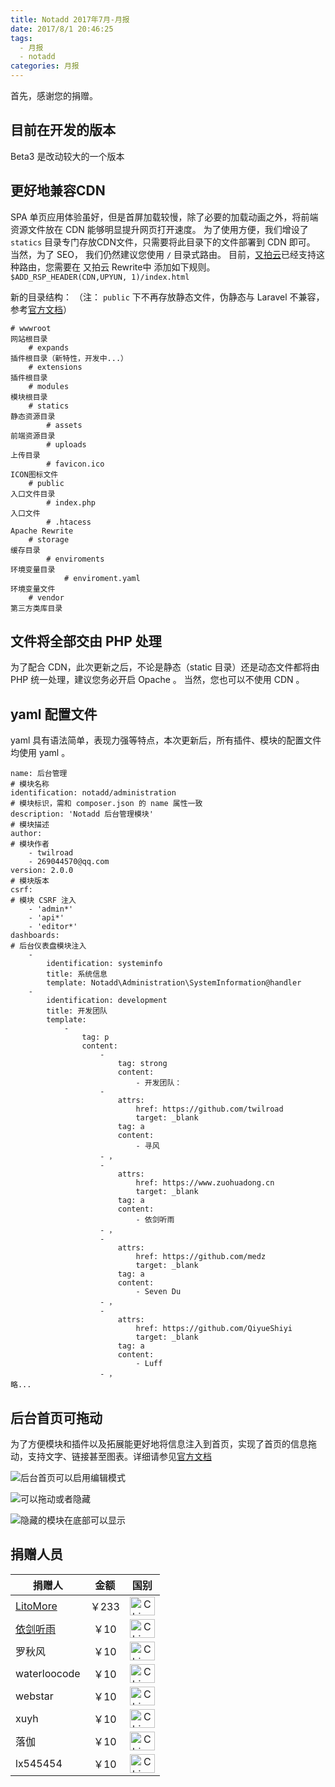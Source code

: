 ```yaml
---
title: Notadd 2017年7月-月报
date: 2017/8/1 20:46:25
tags: 
  - 月报
  - notadd
categories: 月报
---
```

首先，感谢您的捐赠。

## 目前在开发的版本

Beta3 是改动较大的一个版本

<!--more-->

## 更好地兼容CDN

SPA 单页应用体验虽好，但是首屏加载较慢，除了必要的加载动画之外，将前端资源文件放在 CDN 能够明显提升网页打开速度。
为了使用方便，我们增设了 `statics` 目录专门存放CDN文件，只需要将此目录下的文件部署到 CDN 即可。
当然，为了 SEO， 我们仍然建议您使用 `/` 目录式路由。
目前，[又拍云](https://console.upyun.com/register/?invite=r17EYO3BW)已经支持这种路由，您需要在 又拍云 Rewrite中 添加如下规则。
`$ADD_RSP_HEADER(CDN,UPYUN, 1)/index.html`

新的目录结构： （注： `public` 下不再存放静态文件，伪静态与 Laravel 不兼容，参考[官方文档](https://docs.notadd.com/gettingstarted/#nginx-apache-caddy)）

```
# wwwroot                                                                              网站根目录
    # expands                                                                          插件根目录（新特性，开发中...）
    # extensions                                                                       插件根目录
    # modules                                                                          模块根目录
    # statics                                                                          静态资源目录
        # assets                                                                       前端资源目录
        # uploads                                                                      上传目录
        # favicon.ico                                                                  ICON图标文件
    # public                                                                           入口文件目录
        # index.php                                                                    入口文件
        # .htacess                                                                     Apache Rewrite
    # storage                                                                          缓存目录
        # enviroments                                                                  环境变量目录
            # enviroment.yaml                                                          环境变量文件
    # vendor                                                                           第三方类库目录
```
## 文件将全部交由 PHP 处理

为了配合 CDN，此次更新之后，不论是静态（static 目录）还是动态文件都将由 PHP 统一处理，建议您务必开启 Opache 。
当然，您也可以不使用 CDN 。


## yaml 配置文件

yaml 具有语法简单，表现力强等特点，本次更新后，所有插件、模块的配置文件均使用 yaml 。

```
name: 后台管理                                                                             # 模块名称
identification: notadd/administration                                                     # 模块标识，需和 composer.json 的 name 属性一致
description: 'Notadd 后台管理模块'                                                         # 模块描述
author:                                                                                   # 模块作者
    - twilroad
    - 269044570@qq.com
version: 2.0.0                                                                            # 模块版本
csrf:                                                                                     # 模块 CSRF 注入
    - 'admin*'
    - 'api*'
    - 'editor*'
dashboards:                                                                               # 后台仪表盘模块注入
    -
        identification: systeminfo
        title: 系统信息
        template: Notadd\Administration\SystemInformation@handler
    -
        identification: development
        title: 开发团队
        template:
            -
                tag: p
                content:
                    -
                        tag: strong
                        content:
                            - 开发团队：
                    -
                        attrs:
                            href: https://github.com/twilroad
                            target: _blank
                        tag: a
                        content:
                            - 寻风
                    - ，
                    -
                        attrs:
                            href: https://www.zuohuadong.cn
                            target: _blank
                        tag: a
                        content:
                            - 依剑听雨
                    - ，
                    -
                        attrs:
                            href: https://github.com/medz
                            target: _blank
                        tag: a
                        content:
                            - Seven Du
                    - ，
                    -
                        attrs:
                            href: https://github.com/QiyueShiyi
                            target: _blank
                        tag: a
                        content:
                            - Luff
                    - ，
略...
```

## 后台首页可拖动

为了方便模块和插件以及拓展能更好地将信息注入到首页，实现了首页的信息拖动，支持文字、链接甚至图表。详细请参见[官方文档](https://docs.notadd.com)


![后台首页可以启用编辑模式](/src/img/1.png)


![可以拖动或者隐藏](/src/img/2.png)


![隐藏的模块在底部可以显示](/src/img/3.png)


## 捐赠人员 

捐赠人 | 金额 | 国别
----|:----:|:----:
[LitoMore](https://github.com/LitoMore) | ￥233  | <img src="https://cdn.rawgit.com/hjnilsson/country-flags/master/svg/cn.svg" width = "40" height = "30" alt="China" align=center />
[依剑听雨](htttps://www.zuohuadong.cn) | ￥10  | <img src="https://cdn.rawgit.com/hjnilsson/country-flags/master/svg/cn.svg" width = "40" height = "30" alt="China" align=center />
罗秋风 | ￥10  | <img src="https://cdn.rawgit.com/hjnilsson/country-flags/master/svg/cn.svg" width = "40" height = "30" alt="China" align=center />
waterloocode | ￥10  | <img src="https://cdn.rawgit.com/hjnilsson/country-flags/master/svg/cn.svg" width = "40" height = "30" alt="China" align=center />
webstar | ￥10  | <img src="https://cdn.rawgit.com/hjnilsson/country-flags/master/svg/cn.svg" width = "40" height = "30" alt="China" align=center />
xuyh | ￥10  | <img src="https://cdn.rawgit.com/hjnilsson/country-flags/master/svg/cn.svg" width = "40" height = "30" alt="China" align=center />
落伽 | ￥10  | <img src="https://cdn.rawgit.com/hjnilsson/country-flags/master/svg/cn.svg" width = "40" height = "30" alt="China" align=center />
lx545454 | ￥10  | <img src="https://cdn.rawgit.com/hjnilsson/country-flags/master/svg/cn.svg" width = "40" height = "30" alt="China" align=center />
